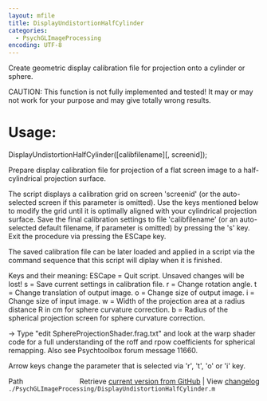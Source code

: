 ```yaml
---
layout: mfile
title: DisplayUndistortionHalfCylinder
categories:
  - PsychGLImageProcessing
encoding: UTF-8
---
```


Create geometric display calibration file for projection onto a cylinder or sphere.

CAUTION: This function is not fully implemented and tested! It may or
may not work for your purpose and may give totally wrong results.

# Usage:

DisplayUndistortionHalfCylinder([calibfilename][, screenid]);

Prepare display calibration file for projection of a flat screen image to
a half-cylindrical projection surface.

The script displays a calibration grid on screen 'screenid' (or the
auto-selected screen if this parameter is omitted). Use the keys
mentioned below to modify the grid until it is optimally aligned with
your cylindrical projection surface. Save the final calibration settings
to file 'calibfilename' (or an auto-selected default filename, if
parameter is omitted) by pressing the 's' key. Exit the procedure via
pressing the ESCape key.

The saved calibration file can be later loaded and applied in a script
via the command sequence that this script will diplay when it is
finished.


Keys and their meaning:
ESCape = Quit script. Unsaved changes will be lost!
s      = Save current settings in calibration file.
r      = Change rotation angle.
t      = Change translation of output image.
o      = Change size of output image.
i      = Change size of input image.
w      = Width of the projection area at a radius distance R in cm for
         sphere curvature correction.
b      = Radius of the spherical projection screen for sphere curvature correction.

-\> Type "edit SphereProjectionShader.frag.txt" and look at the warp
shader code for a full understanding of the roff and rpow coefficients
for spherical remapping. Also see Psychtoolbox forum message 11660.


Arrow keys change the parameter that is selected via 'r', 't', 'o' or 'i'
key.



<div class="code_header" style="text-align:right;">
  <span style="float:left;">Path&nbsp;&nbsp;</span> <span class="counter">Retrieve <a href=
  "https://raw.github.com/Psychtoolbox-3/Psychtoolbox-3/beta/./PsychGLImageProcessing/DisplayUndistortionHalfCylinder.m">current version from GitHub</a> | View <a href=
  "https://github.com/Psychtoolbox-3/Psychtoolbox-3/commits/beta/./PsychGLImageProcessing/DisplayUndistortionHalfCylinder.m">changelog</a></span>
</div>
<div class="code">
  <code>./PsychGLImageProcessing/DisplayUndistortionHalfCylinder.m</code>
</div>
